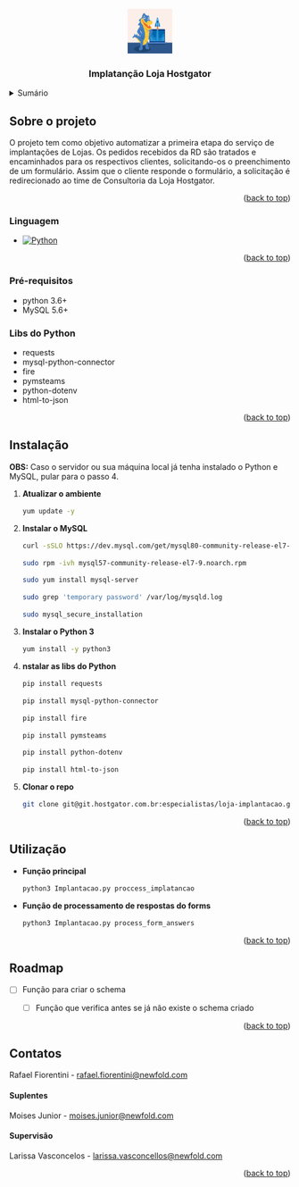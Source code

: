 <!-- PROJECT LOGO -->
<br />
<div align="center">
  <a href="https://git.hostgator.com.br/especialistas/loja-implantacao">
    <img src="images/snappy_logo.jpg" alt="Logo" width="80" height="80">
  </a>

<h3 align="center">Implatanção Loja Hostgator</h3>
</div>


<!-- TABLE OF CONTENTS -->
<details>
  <summary>Sumário</summary>
  <ol>
    <li><a href="#sobre-o-projeto">Sobre o Projeto</a></li>
    <li><a href="#linguagem">Linguagem</a></li>
    <li><a href="#pré-requisitos">Pré-requisitos</a></li>
    <li><a href="#libs-do-python">Libs do Python</a></li>
    <li><a href="#utilização">Utilização</a></li>
    <li><a href="#roadmap">Roadmap</a></li>
    <li><a href="#contatos">Contatos</a></li>
  </ol>
</details>



<!-- ABOUT THE PROJECT -->
## Sobre o projeto

O projeto tem como objetivo automatizar a primeira etapa do serviço de implantações de Lojas.
Os pedidos recebidos da RD são tratados e encaminhados para os respectivos clientes, solicitando-os o preenchimento de um formulário.
Assim que o cliente responde o formulário, a solicitação é redirecionado ao time de Consultoria da Loja Hostgator.

<p align="right">(<a href="#readme-top">back to top</a>)</p>



### Linguagem

* [![Python][Python.org]][Python-url]


<p align="right">(<a href="#readme-top">back to top</a>)</p>


### Pré-requisitos

* python 3.6+
* MySQL 5.6+

### Libs do Python

* requests
* mysql-python-connector
* fire
* pymsteams
* python-dotenv
* html-to-json

<p align="right">(<a href="#readme-top">back to top</a>)</p>

## Instalação
**OBS:** Caso o servidor ou sua máquina local já tenha instalado o Python e MySQL, pular para o passo 4.

1. **Atualizar o ambiente**

   ```sh
   yum update -y
   ```
2. **Instalar o MySQL**

   ```sh
   curl -sSLO https://dev.mysql.com/get/mysql80-community-release-el7-5.noarch.rpm
   ```
   ```sh
   sudo rpm -ivh mysql57-community-release-el7-9.noarch.rpm
   ```
   ```sh
   sudo yum install mysql-server
   ```
   ```sh
   sudo grep 'temporary password' /var/log/mysqld.log
   ```
   ```sh
   sudo mysql_secure_installation
   ```
3. **Instalar o Python 3**

   ```sh
   yum install -y python3
   ```
4. **nstalar as libs do Python**

   ```sh
   pip install requests
   ```
   ```sh
   pip install mysql-python-connector
   ```
   ```sh
   pip install fire
   ```
   ```sh
   pip install pymsteams
   ```
   ```sh
   pip install python-dotenv
   ```
   ```sh
   pip install html-to-json
   ```
5. **Clonar o repo**

   ```sh
   git clone git@git.hostgator.com.br:especialistas/loja-implantacao.git
   ```

<p align="right">(<a href="#readme-top">back to top</a>)</p>



<!-- USAGE EXAMPLES -->
## Utilização
* **Função principal**

   ```sh
   python3 Implantacao.py proccess_implatancao
   ```
* **Função de processamento de respostas do forms**

   ```sh
   python3 Implantacao.py process_form_answers
   ```
<p align="right">(<a href="#readme-top">back to top</a>)</p>


<!-- ROADMAP -->
## Roadmap

- [ ] Função para criar o schema
    - [ ] Função que verifica antes se já não existe o schema criado


<p align="right">(<a href="#readme-top">back to top</a>)</p>


<!-- CONTACT -->
## Contatos

Rafael Fiorentini - rafael.fiorentini@newfold.com

#### Suplentes

Moises Junior - moises.junior@newfold.com

#### Supervisão

Larissa Vasconcelos - larissa.vasconcellos@newfold.com

<p align="right">(<a href="#readme-top">back to top</a>)</p>



<!-- MARKDOWN LINKS & IMAGES -->
<!-- https://www.markdownguide.org/basic-syntax/#reference-style-links -->
[product-screenshot]: images/screenshot.png
[Next.js]: https://img.shields.io/badge/next.js-000000?style=for-the-badge&logo=nextdotjs&logoColor=white
[Next-url]: https://nextjs.org/
[React.js]: https://img.shields.io/badge/React-20232A?style=for-the-badge&logo=react&logoColor=61DAFB
[React-url]: https://reactjs.org/
[Vue.js]: https://img.shields.io/badge/Vue.js-35495E?style=for-the-badge&logo=vuedotjs&logoColor=4FC08D
[Vue-url]: https://vuejs.org/
[Angular.io]: https://img.shields.io/badge/Angular-DD0031?style=for-the-badge&logo=angular&logoColor=white
[Angular-url]: https://angular.io/
[Svelte.dev]: https://img.shields.io/badge/Svelte-4A4A55?style=for-the-badge&logo=svelte&logoColor=FF3E00
[Svelte-url]: https://svelte.dev/
[Laravel.com]: https://img.shields.io/badge/Laravel-FF2D20?style=for-the-badge&logo=laravel&logoColor=white
[Laravel-url]: https://laravel.com
[Bootstrap.com]: https://img.shields.io/badge/Bootstrap-563D7C?style=for-the-badge&logo=bootstrap&logoColor=white
[Bootstrap-url]: https://getbootstrap.com
[JQuery.com]: https://img.shields.io/badge/jQuery-0769AD?style=for-the-badge&logo=jquery&logoColor=white
[JQuery-url]: https://jquery.com
[Python.org]: https://img.shields.io/badge/python-3670A0?style=for-the-badge&logo=python&logoColor=ffdd54
[Python-url]: https://www.python.org/